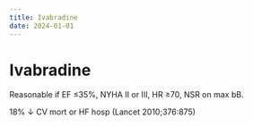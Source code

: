 ```yaml
---
title: Ivabradine
date: 2024-01-01
---
```

# Ivabradine


Reasonable if EF ≤35%, NYHA II or III, HR ≥70, NSR on max bB.

18% ↓ CV mort or HF hosp (Lancet 2010;376:875)
